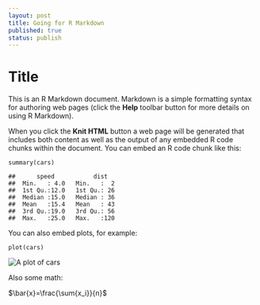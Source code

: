 ```yaml
---
layout: post
title: Going for R Markdown
published: true
status: publish
---
```

 
Title
========================================================
 
This is an R Markdown document. Markdown is a simple formatting syntax for authoring web pages (click the **Help** toolbar button for more details on using R Markdown).
 
When you click the **Knit HTML** button a web page will be generated that includes both content as well as the output of any embedded R code chunks within the document. You can embed an R code chunk like this:
 

    summary(cars)

    ##      speed           dist    
    ##  Min.   : 4.0   Min.   :  2  
    ##  1st Qu.:12.0   1st Qu.: 26  
    ##  Median :15.0   Median : 36  
    ##  Mean   :15.4   Mean   : 43  
    ##  3rd Qu.:19.0   3rd Qu.: 56  
    ##  Max.   :25.0   Max.   :120

 
You can also embed plots, for example:
 

    plot(cars)

![A plot of cars](~/octopress/source/images/figure/carplot.png) 

 
Also some math:
 
$\bar{x}=\frac{\sum{x_i}}{n}$
 
